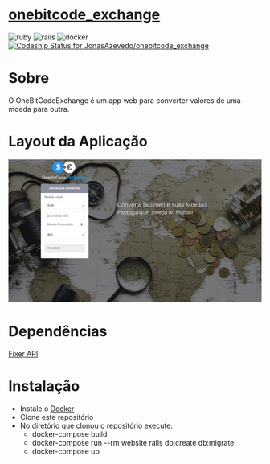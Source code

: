 # [onebitcode_exchange](http://onebitcode-exchange-jonas.herokuapp.com)

![ruby](https://img.shields.io/badge/Ruby-2.3.1-red.svg)
![rails](https://img.shields.io/badge/Rails-5.0.1-red.svg)
![docker](https://img.shields.io/docker/automated/jrottenberg/ffmpeg.svg)
[ ![Codeship Status for JonasAzevedo/onebitcode_exchange](https://app.codeship.com/projects/897afb70-124d-0135-4579-0eeb1db01106/status?branch=master)](https://app.codeship.com/projects/217039)


# Sobre

O OneBitCodeExchange é um app web para converter valores de uma moeda para outra.

# Layout da Aplicação

![OneBitCodeExchange](https://raw.githubusercontent.com/JonasAzevedo/onebitcode_exchange/master/public/layout_aplicação.png)

# Dependências

[Fixer API](http://fixer.io/)

# Instalação

* Instale o [Docker](https://docs.docker.com/engine/installation/)
* Clone este repositório
* No diretório que clonou o repositório execute:
  * docker-compose build
  * docker-compose run --rm website rails db:create db:migrate
  * docker-compose up
